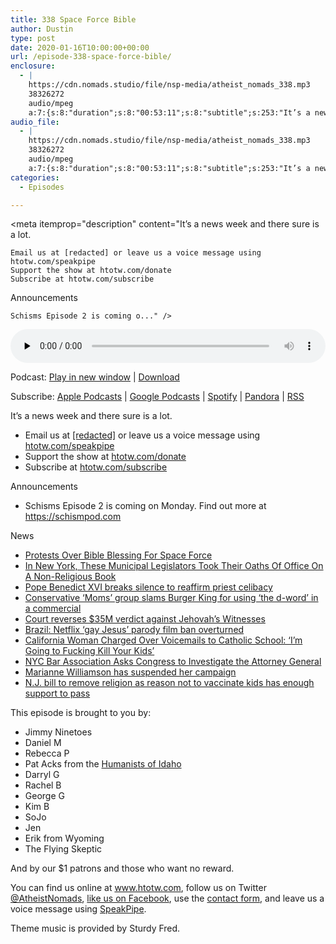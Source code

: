 ```yaml
---
title: 338 Space Force Bible
author: Dustin
type: post
date: 2020-01-16T10:00:00+00:00
url: /episode-338-space-force-bible/
enclosure:
  - |
    https://cdn.nomads.studio/file/nsp-media/atheist_nomads_338.mp3
    38326272
    audio/mpeg
    a:7:{s:8:"duration";s:8:"00:53:11";s:8:"subtitle";s:253:"It’s a news week and there sure is a lot.   Email us at  or leave us a voice message using  Support the show at  Subscribe at   Announcements  Schisms Episode 2 is coming on Monday. Find out more at   News             This episode is brought to you...";s:6:"author";s:34:"Dustin Williams and Lauren Studley";s:8:"explicit";s:1:"1";s:12:"itunes_image";s:83:"https://cdn.nomads.studio/file/nsp-media/itunes-cover-1400x1400.jpg";s:13:"episode_title";s:17:"Space Force Bible";s:10:"episode_no";s:3:"338";}
audio_file:
  - |
    https://cdn.nomads.studio/file/nsp-media/atheist_nomads_338.mp3
    38326272
    audio/mpeg
    a:7:{s:8:"duration";s:8:"00:53:11";s:8:"subtitle";s:253:"It’s a news week and there sure is a lot.   Email us at  or leave us a voice message using  Support the show at  Subscribe at   Announcements  Schisms Episode 2 is coming on Monday. Find out more at   News             This episode is brought to you...";s:6:"author";s:34:"Dustin Williams and Lauren Studley";s:8:"explicit";s:1:"1";s:12:"itunes_image";s:83:"https://cdn.nomads.studio/file/nsp-media/itunes-cover-1400x1400.jpg";s:13:"episode_title";s:17:"Space Force Bible";s:10:"episode_no";s:3:"338";}
categories:
  - Episodes

---
```

<div itemscope itemtype="http://schema.org/AudioObject">
  <meta itemprop="name" content="338 Space Force Bible" />
  
  <meta itemprop="uploadDate" content="2020-01-16T03:00:00-07:00" />
  
  <meta itemprop="encodingFormat" content="audio/mpeg" />
  
  <meta itemprop="description" content="It’s a news week and there sure is a lot.

 	Email us at [redacted] or leave us a voice message using htotw.com/speakpipe
 	Support the show at htotw.com/donate
 	Subscribe at htotw.com/subscribe

Announcements

 	Schisms Episode 2 is coming o..." />
  
  <meta itemprop="contentUrl" content="https://dts.podtrac.com/redirect.mp3/cdn.nomads.studio/file/nsp-media/atheist_nomads_338.mp3" />
  
  <meta itemprop="contentSize" content="36.6" />
  </p> 
  
  <div class="powerpress_player" id="powerpress_player_8601">
    <audio class="wp-audio-shortcode" id="audio-5034-345" preload="none" style="width: 100%;" controls="controls"><source type="audio/mpeg" src="https://dts.podtrac.com/redirect.mp3/cdn.nomads.studio/file/nsp-media/atheist_nomads_338.mp3?_=345" /><a href="https://dts.podtrac.com/redirect.mp3/cdn.nomads.studio/file/nsp-media/atheist_nomads_338.mp3">https://dts.podtrac.com/redirect.mp3/cdn.nomads.studio/file/nsp-media/atheist_nomads_338.mp3</a></audio>
  </div>
</div>

<p class="powerpress_links powerpress_links_mp3">
  Podcast: <a href="https://dts.podtrac.com/redirect.mp3/cdn.nomads.studio/file/nsp-media/atheist_nomads_338.mp3" class="powerpress_link_pinw" target="_blank" title="Play in new window" onclick="return powerpress_pinw('https://htotw.com/?powerpress_pinw=5034-podcast');" rel="nofollow">Play in new window</a> | <a href="https://dts.podtrac.com/redirect.mp3/cdn.nomads.studio/file/nsp-media/atheist_nomads_338.mp3" class="powerpress_link_d" title="Download" rel="nofollow" download="atheist_nomads_338.mp3">Download</a>
</p>

<p class="powerpress_links powerpress_subscribe_links">
  Subscribe: <a href="https://podcasts.apple.com/us/podcast/humanists-take-on-the-world/id530050098?mt=2&ls=1" class="powerpress_link_subscribe powerpress_link_subscribe_itunes" target="_blank" title="Subscribe on Apple Podcasts" rel="nofollow">Apple Podcasts</a> | <a href="https://www.google.com/podcasts?feed=aHR0cDovL2F0aGVpc3Rub21hZHMubGlic3luLmNvbS9yc3M%3D" class="powerpress_link_subscribe powerpress_link_subscribe_googleplay" target="_blank" title="Subscribe on Google Podcasts" rel="nofollow">Google Podcasts</a> | <a href="https://open.spotify.com/show/3LzK2xZGike6Tc1GEMtMbr?si=LieN9SNuTpq96smuaUsH8A" class="powerpress_link_subscribe powerpress_link_subscribe_spotify" target="_blank" title="Subscribe on Spotify" rel="nofollow">Spotify</a> | <a href="https://www.pandora.com/podcast/atheist-nomads/PC:10122?corr=62071012&part=ug" class="powerpress_link_subscribe powerpress_link_subscribe_pandora" target="_blank" title="Subscribe on Pandora" rel="nofollow">Pandora</a> | <a href="https://htotw.com/feed/podcast/" class="powerpress_link_subscribe powerpress_link_subscribe_rss" target="_blank" title="Subscribe via RSS" rel="nofollow">RSS</a>
</p>

It’s a news week and there sure is a lot.

  * Email us at <a href="mailto:[redacted]%E2%80%9D%20target=" rel="noopener noreferrer">[redacted]</a> or leave us a voice message using <a href="https://htotw.com/speakpipe" target="_blank" rel="noopener noreferrer">htotw.com/speakpipe</a>
  * Support the show at <a href="https://htotw.com/donate" target="_blank" rel="noopener noreferrer">htotw.com/donate</a>
  * Subscribe at <a href="https://htotw.com/subscribe" target="_blank" rel="noopener noreferrer">htotw.com/subscribe</a>

Announcements

  * Schisms Episode 2 is coming on Monday. Find out more at <https://schismpod.com>

News

  *  [Protests Over Bible Blessing For Space Force][1]
  * [In New York, These Municipal Legislators Took Their Oaths Of Office On A Non-Religious Book][2]
  * [Pope Benedict XVI breaks silence to reaffirm priest celibacy][3]
  *  [Conservative ‘Moms’ group slams Burger King for using ‘the d-word’ in a commercial][4]
  * [Court reverses $35M verdict against Jehovah’s Witnesses][5]
  * [Brazil: Netflix ‘gay Jesus’ parody film ban overturned][6]
  *  [California Woman Charged Over Voicemails to Catholic School: ‘I’m Going to Fucking Kill Your Kids’][7]
  *  [NYC Bar Association Asks Congress to Investigate the Attorney General][8]
  *  [Marianne Williamson has suspended her campaign][9]
  *  [N.J. bill to remove religion as reason not to vaccinate kids has enough support to pass][10]

This episode is brought to you by:

  * Jimmy Ninetoes
  * Daniel M
  * Rebecca P
  * Pat Acks from the <a href="https://www.humanistsofidaho.org" target="_blank" rel="noopener noreferrer">Humanists of Idaho</a>
  * Darryl G
  * Rachel B
  * George G
  * Kim B
  * SoJo
  * Jen
  * Erik from Wyoming
  * The Flying Skeptic

And by our $1 patrons and those who want no reward.

You can find us online at <a href="https://www.htotw.com/" target="_blank" rel="noopener noreferrer">www.htotw.com</a>, follow us on Twitter <a href="https://twitter.com/AtheistNomads" target="_blank" rel="noopener noreferrer">@AtheistNomads</a>, <a href="https://www.facebook.com/AtheistNomads" target="_blank" rel="noopener noreferrer">like us on Facebook</a>, use the [contact form](https://htotw.com/contact), and leave us a voice message using <a href="https://htotw.com/speakpipe" target="_blank" rel="noopener noreferrer">SpeakPipe</a>.

Theme music is provided by Sturdy Fred.

 [1]: https://www.npr.org/2020/01/13/796028336/space-force-bible-blessing-at-national-cathedral-sparks-outrage
 [2]: https://www.au.org/blogs/new-york-oaths
 [3]: https://apnews.com/c88cf25fdbfbd4976cf3e53b5aced41c
 [4]: https://www.cnn.com/2020/01/12/us/one-million-moms-burger-king-cursing/index.html
 [5]: https://apnews.com/95b03b21a0c86f7ec1dfa25372e36f39
 [6]: https://www.bbc.com/news/world-latin-america-51058029
 [7]: https://www.thedailybeast.com/im-going-to-fucking-kill-your-kids-california-woman-charged-over-voicemails-to-catholic-school
 [8]: https://washingtonmonthly.com/2020/01/10/nyc-bar-association-asks-congress-to-investigate-the-attorney-general/
 [9]: https://www.npr.org/2020/01/10/795275971/marianne-williamson-suspends-presidential-campaign
 [10]: https://www.nj.com/education/2020/01/nj-lawmakers-find-final-yes-vote-for-bill-to-remove-religion-as-reason-to-avoid-vaccinating-kids.html